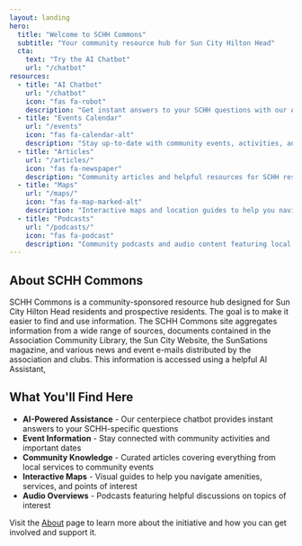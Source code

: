 ```yaml
---
layout: landing
hero:
  title: "Welcome to SCHH Commons"
  subtitle: "Your community resource hub for Sun City Hilton Head"
  cta:
    text: "Try the AI Chatbot"
    url: "/chatbot"
resources:
  - title: "AI Chatbot"
    url: "/chatbot"
    icon: "fas fa-robot"
    description: "Get instant answers to your SCHH questions with our AI-powered assistant trained on community knowledge"
  - title: "Events Calendar"
    url: "/events"
    icon: "fas fa-calendar-alt"
    description: "Stay up-to-date with community events, activities, and important dates in Sun City Hilton Head"
  - title: "Articles"
    url: "/articles/"
    icon: "fas fa-newspaper"
    description: "Community articles and helpful resources for SCHH residents and prospective residents"
  - title: "Maps"
    url: "/maps/"
    icon: "fas fa-map-marked-alt"
    description: "Interactive maps and location guides to help you navigate Sun City Hilton Head"
  - title: "Podcasts"
    url: "/podcasts/"
    icon: "fas fa-podcast"
    description: "Community podcasts and audio content featuring local voices and topics"
---
```


<style>

    /* Landing page specific overrides */
    .text-primary {
        color: #2F4F4F  !important;
    }
    .card-title {
        color: #2F4F4F  !important;
    }
    .btn-primary {
        background-color: #2F4F4F  !important;
        border-color: #2F4F4F  !important;
    }
    .btn-primary:hover {
        background-color: #A0524D !important;
        border-color: #A0524D !important;
        box-shadow: 0 4px 8px rgba(90, 19, 17, 0.2);
    }
    .card:hover {
        border-color: #A0524D !important;
        box-shadow: 0 4px 8px rgba(90, 19, 17, 0.2);
    }
    .card:hover i, .card:hover .card-title {
        color: #A0524D !important;
    }
    a.anchor {
        display: none;
    }
</style>

## About SCHH Commons

SCHH Commons is a community-sponsored resource hub designed for Sun City Hilton Head residents and prospective residents. The goal is to make it easier to find and use information.  The SCHH Commons site aggregates information from a wide range of sources, documents contained in the Association Community Library, the Sun City Website, the SunSations magazine, and various news and event e-mails distributed by the association and clubs.  This information is accessed using a helpful AI Assistant,

## What You'll Find Here

- **AI-Powered Assistance** - Our centerpiece chatbot provides instant answers to your SCHH-specific questions
- **Event Information** - Stay connected with community activities and important dates
- **Community Knowledge** - Curated articles covering everything from local services to community events
- **Interactive Maps** - Visual guides to help you navigate amenities, services, and points of interest
- **Audio Overviews** - Podcasts featuring helpful discussions on topics of interest

Visit the [About](/about) page to learn more about the initiative and how you can get involved and support it.
